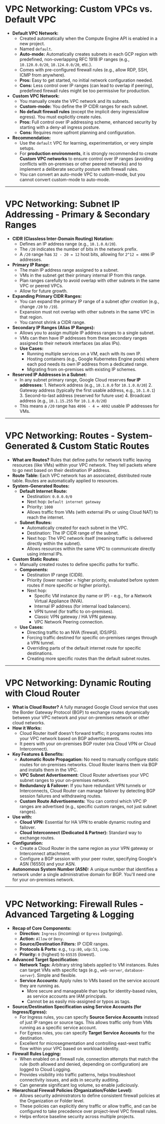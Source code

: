 # VPC Networking: Custom VPCs vs. Default VPC

* **Default VPC Network:**
  * Created automatically when the Compute Engine API is enabled in a new project.
  * Named `default`.
  * **Auto-mode:** Automatically creates subnets in each GCP region with predefined, non-overlapping RFC 1918 IP ranges (e.g., `10.120.0.0/20`, `10.124.0.0/20`, etc.).
  * Comes with pre-configured firewall rules (e.g., allow RDP, SSH, ICMP from anywhere).
  * **Pros:** Easy to get started, no initial network configuration needed.
  * **Cons:** Less control over IP ranges (can lead to overlap if peering), predefined firewall rules might be too permissive for production.
* **Custom VPC Network:**
  * You manually create the VPC network and its subnets.
  * **Custom-mode:** You define the IP CIDR ranges for each subnet.
  * **No default firewall rules** (except the implicit deny ingress/allow egress). You must explicitly create rules.
  * **Pros:** Full control over IP addressing scheme, enhanced security by starting with a deny-all ingress posture.
  * **Cons:** Requires more upfront planning and configuration.
* **Recommendation:**
  * Use the `default` VPC for learning, experimentation, or very simple setups.
  * For **production environments**, it is strongly recommended to create **Custom VPC networks** to ensure control over IP ranges (avoiding conflicts with on-premises or other peered networks) and to implement a deliberate security posture with firewall rules.
  * You can convert an auto-mode VPC to custom-mode, but you cannot convert custom-mode to auto-mode.

---

# VPC Networking: Subnet IP Addressing - Primary & Secondary Ranges

* **CIDR (Classless Inter-Domain Routing) Notation:**
  * Defines an IP address range (e.g., `10.1.0.0/20`).
  * The `/20` indicates the number of bits in the network prefix.
  * A `/20` range has `32 - 20 = 12` host bits, allowing for `2^12 = 4096` IP addresses.
* **Primary IP Range:**
  * The main IP address range assigned to a subnet.
  * VMs in the subnet get their primary internal IP from this range.
  * Plan ranges carefully to avoid overlap with other subnets in the same VPC or peered VPCs.
  * Allow for future growth.
* **Expanding Primary CIDR Ranges:**
  * You can expand the primary IP range of a subnet *after creation* (e.g., change `/20` to `/19`).
  * Expansion must not overlap with other subnets in the same VPC in that region.
  * You cannot shrink a CIDR range.
* **Secondary IP Ranges (Alias IP Ranges):**
  * Allows you to assign multiple IP address ranges to a single subnet.
  * VMs can then have IP addresses from these secondary ranges assigned to their network interfaces (as alias IPs).
  * **Use Cases:**
    * Running multiple services on a VM, each with its own IP.
    * Hosting containers (e.g., Google Kubernetes Engine pods) where each pod needs its own IP address from a dedicated range.
    * Migrating from on-premises with existing IP schemes.
* **Reserved IP Addresses in a Subnet:**
  * In any subnet primary range, Google Cloud reserves **four IP addresses**:
        1.  Network address (e.g., `10.1.0.0` for `10.1.0.0/20`)
        2.  Gateway address (typically the first usable address, e.g., `10.1.0.1`)
        3.  Second-to-last address (reserved for future use)
        4.  Broadcast address (e.g., `10.1.15.255` for `10.1.0.0/20`)
  * This means a `/20` range has `4096 - 4 = 4092` usable IP addresses for VMs.

---

# VPC Networking: Routes - System-Generated & Custom Static Routes

* **What are Routes?** Rules that define paths for network traffic leaving resources (like VMs) within your VPC network. They tell packets where to go next based on their destination IP address.
* **Route Table:** Each VPC network has an associated, distributed route table. Routes are automatically applied to resources.
* **System-Generated Routes:**
  * **Default Internet Route:**
    * Destination: `0.0.0.0/0`
    * Next hop: `Default internet gateway`
    * Priority: `1000`
    * Allows traffic from VMs (with external IPs or using Cloud NAT) to reach the internet.
  * **Subnet Routes:**
    * Automatically created for each subnet in the VPC.
    * Destination: The IP CIDR range of the subnet.
    * Next hop: The VPC network itself (meaning traffic is delivered directly within the subnet).
    * Allows resources within the same VPC to communicate directly using internal IPs.
* **Custom Static Routes:**
  * Manually created routes to define specific paths for traffic.
  * **Components:**
    * Destination IP range (CIDR).
    * Priority (lower number = higher priority, evaluated before system routes if more specific or higher priority).
    * Next hop:
      * Specific VM instance (by name or IP) - e.g., for a Network Virtual Appliance (NVA).
      * Internal IP address (for internal load balancers).
      * VPN tunnel (for traffic to on-premises).
      * Classic VPN gateway / HA VPN gateway.
      * VPC Network Peering connection.
  * **Use Cases:**
    * Directing traffic to an NVA (firewall, IDS/IPS).
    * Forcing traffic destined for specific on-premises ranges through a VPN tunnel.
    * Overriding parts of the default internet route for specific destinations.
    * Creating more specific routes than the default subnet routes.

---

# VPC Networking: Dynamic Routing with Cloud Router

* **What is Cloud Router?** A fully managed Google Cloud service that uses the Border Gateway Protocol (BGP) to exchange routes dynamically between your VPC network and your on-premises network or other cloud networks.
* **How it Works:**
  * Cloud Router itself doesn't forward traffic; it programs routes into your VPC network based on BGP advertisements.
  * It peers with your on-premises BGP router (via Cloud VPN or Cloud Interconnect).
* **Key Features & Benefits:**
  * **Automatic Route Propagation:** No need to manually configure static routes for on-premises networks. Cloud Router learns them via BGP and installs them in the VPC.
  * **VPC Subnet Advertisement:** Cloud Router advertises your VPC subnet ranges to your on-premises network.
  * **Redundancy & Failover:** If you have redundant VPN tunnels or Interconnects, Cloud Router can manage failover by detecting BGP session failures and withdrawing routes.
  * **Custom Route Advertisements:** You can control which VPC IP ranges are advertised (e.g., specific custom ranges, not just subnet ranges).
* **Use with:**
  * **Cloud VPN:** Essential for HA VPN to enable dynamic routing and failover.
  * **Cloud Interconnect (Dedicated & Partner):** Standard way to exchange routes.
* **Configuration:**
  * Create a Cloud Router in the same region as your VPN gateway or Interconnect attachment.
  * Configure a BGP session with your peer router, specifying Google's ASN (16550) and your ASN.
* **Autonomous System Number (ASN):** A unique number that identifies a network under a single administrative domain for BGP. You'll need one for your on-premises network.

---

# VPC Networking: Firewall Rules - Advanced Targeting & Logging

* **Recap of Core Components:**
  * **Direction:** `Ingress` (incoming) or `Egress` (outgoing).
  * **Action:** `Allow` or `Deny`.
  * **Source/Destination Filters:** IP CIDR ranges.
  * **Protocols & Ports:** e.g., `tcp:80`, `udp:53`, `icmp`.
  * **Priority:** `0` (highest) to `65535` (lowest).
* **Advanced Target Specification:**
  * **Network Tags:** Arbitrary string labels applied to VM instances. Rules can target VMs with specific tags (e.g., `web-server`, `database-server`). Simple and flexible.
  * **Service Accounts:** Apply rules to VMs based on the service account they are running as.
    * More secure and manageable than tags for identity-based rules, as service accounts are IAM principals.
    * Cannot be as easily mis-assigned or typos as tags.
* **Source/Destination Specification using Service Accounts (for Ingress/Egress):**
  * For Ingress rules, you can specify **Source Service Accounts** instead of just IP ranges or source tags. This allows traffic only from VMs running as a specific service account.
  * For Egress rules, you can specify **Target Service Accounts** for the destination.
  * Excellent for microsegmentation and controlling east-west traffic flow within your VPC based on workload identity.
* **Firewall Rules Logging:**
  * When enabled on a firewall rule, connection attempts that match the rule (both allowed and denied, depending on configuration) are logged to Cloud Logging.
  * Provides visibility into traffic patterns, helps troubleshoot connectivity issues, and aids in security auditing.
  * Can generate significant log volume, so enable judiciously.
* **Hierarchical Firewall Policies (Organization/Folder Level):**
  * Allows security administrators to define consistent firewall policies at the Organization or Folder level.
  * These policies can explicitly deny traffic or allow traffic, and can be configured to take precedence over project-level VPC firewall rules.
  * Helps enforce baseline security across multiple projects.
